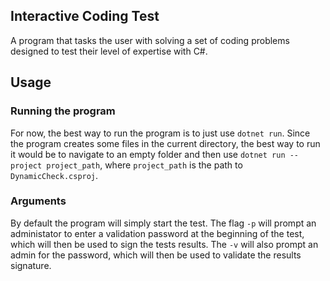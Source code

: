 ## **Interactive Coding Test**
A program that tasks the user with solving a set of coding problems designed to test their level of expertise with C#.

## **Usage**

### Running the program
For now, the best way to run the program is to just use `dotnet run`. Since the program creates some files in the current directory, the best way to run it would be to navigate to an empty folder and then use `dotnet run --project project_path`, where `project_path` is the path to `DynamicCheck.csproj`.

### Arguments
By default the program will simply start the test. The flag `-p` will prompt an administator to enter a validation password at the beginning of the test, which will then be used to sign the tests results. The `-v` will also prompt an admin for the password, which will then be used to validate the results signature. 